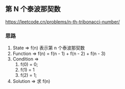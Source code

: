 ## 第 N 个泰波那契数

<https://leetcode.cn/problems/n-th-tribonacci-number/>

### 思路

1. State => f(n) 表示第 n 个泰波那契数
2. Function => f(n) = f(n - 1) + f(n - 2) + f(n - 3)
3. Condition =>
    1. f(0) = 0;
    2. f(1) = 1
    3. f(2) = 1;
4. Solution => 求 f(n)
